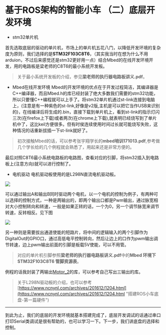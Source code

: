 # 基于ROS架构的智能小车 （二）底层开发环境

- stm32单片机

 首先选取底层的驱动的单片机，市场上的单片机五花八门，以降低开发环境的复杂度为原则，我们选择的是**STM32F103C8T6**，（其实我当时在想为什么不用arduion，不过后来感觉还是stm32更好用一点）结合Mbed的在线开发环境开发，用的电路板是梁老师的C8T6的最小系统开发板。

>关于最小系统开发板的介绍，参见**梁老师的执行器电路板讲义.pdf**。

- Mbed在线开发环境
Mbed的开发环境的优点在于开发过程简洁，其编译器是C++编译器，而且Mbed.h的库已经封装了绝大多数我们需要的stm32功能，所以只要懂C++编程就可以上手了。将stm32单片机通过st-link连接到电脑上，(注意是有一种紫色的st-link,好像是v2版,主机是可以把它当作USB来识别的)，在线编译后将生成的.bin，直接下载到单片机上，看到st-link的指示灯闪三次(在firefox上下载)或者两次(在chrome上下载),就表明已经烧写到了单片机中了，这比keil方便很多。但有时侯连续使用时间过长就可能烧写失败，这种情况的话重新拔插一下st-link就好了。

> 初次接触Mbed的话，可以参考张宇翔学长的**mbed培训171013.pdf**,参考做几个学长给的几个例程就会熟悉了，用起来还是非常方便的。

最后对照C8T6最小系统电路板的电路图，查看对应的引脚，将stm32插入到电路板上(注意方向)就可以进行控制了。

- 电机驱动
电机驱动板使用的是L298N直流电机驱动板。

![](https://i.imgur.com/jNydTpr.png)

可以通过输出A和输出B同时驱动两个电机，以一个电机的控制为例子，有两种可以选择的控制方式，一种是两输出的，即两个输出口都是Pwm输出，通过脉宽相对大小控制转向和转速，一般是如果正转的话，一个为0，另一个调节脉宽来调节转速，反转相反。见下图

![](https://i.imgur.com/4jbahqX.png)

另一种则是需要拔出通道使能的短路片，将中间的逻辑输入的两个引脚作为DigitalOut的GPIO口，通过高低电平控制转向，然后让边上的口作为pwm输出调节转速，边上pwm输出前面的引脚是板载5V使能，可以不用管。

> 对应的单片机引脚参照**梁老师的执行器电路板讲义.pdf**中的**Mbed 环境下 STM32F103C8T6 管脚资源表**。

例程的话我封装了两输出[Motor_2](https://os.mbed.com/users/himarsmty/code/motor_2/ "Motor_2的库")的库，可以参考自己写出三输出的库。

> 关于L298N驱动板的介绍，也可以参考[https://www.ncnynl.com/archives/201612/1204.html](https://www.ncnynl.com/archives/201612/1204.html "搭建ROS小车底盘-第一篇硬件")

---------------------------------

到此为止，我们的底层的开发环境就基本搭建完成了，底层开发调试的话通过串口打印Serial类调试是很有帮助的，也可以学习一下。下一步，我们讲底盘的选择和控制。